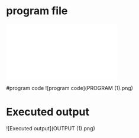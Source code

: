 # program file
![program file](SECOND.c)

#program code
![program code](PROGRAM (1).png)


# Executed output
![Executed output](OUTPUT (1).png)

